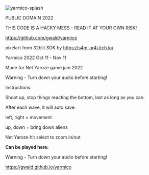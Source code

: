 
![yarmico-splash](https://user-images.githubusercontent.com/4924613/201396427-5858ec4e-ea05-4985-8153-92a4da25bb7e.png)

 PUBLIC DOMAIN 2022
 
 THIS CODE IS A HACKY MESS - READ IT AT YOUR OWN RISK!
 
 https://github.com/gwald/yarmico



pixelart from 32blit SDK by https://s4m-ur4i.itch.io/

Yarmico 2022 Oct 11 - Nov 11

Made for Net Yaroze game jam 2022

Warning - Turn down your audio before starting!

Instructions:

Shoot up, stop things reacting the bottom, last as long as you can.

After each wave, it will auto save.


left, right =  movement

up, down = bring down aliens

Net Yaroze hit select to zoom in/out

**Can be played here:**

Warning - Turn down your audio before starting!

https://gwald.github.io/yarmico
